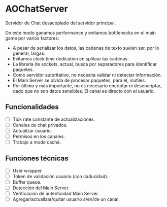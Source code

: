 # AOChatServer

Servidor de Chat desacoplado del servidor principal.

De este modo ganamos performance y evitamos bottlenecks en el main game por varios factores:

* A pesar de serializar los datos, las cadenas de texto suelen ser, por lo general, largas.
* Evitamos clock time dedication en splitear las cadenas.
* La librería de sockets, actual, busca por separadores para identificar paquetes.
* Como servidor autoritativo, no necesita validar ni detectar información.
* El Main Server se olvida de procesar paquetes, para él, inútiles.
* Por último y más importante, no es necesario encriptar ni desencriptar, dado que no son datos sensibles. El canal es directo con el usuario.


## Funcionalidades

- [ ] Tick rate constante de actualizaciones.
- [ ] Canales de chat privados.
- [ ] Actualizar usuario.
- [ ] Permisos en los canales.
- [ ] Trabajo a modo caché.

## Funciones técnicas

- [ ] User wrapper.
- [ ] Token de validación usuario (con caducidad).
- [ ] Buffer queue.
- [ ] Detección del Main Server.
- [ ] Verificación de autenticidad Main Server.
- [ ] Agregar/actualizar/quitar usuario a/en/de un canal.
